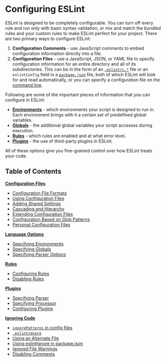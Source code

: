 # Configuring ESLint
ESLint is designed to be completely configurable. You can turn off every rule and run only with basic syntax validation, or mix and match the bundled rules and your custom rules to make ESLint perfect for your project. There are two primary ways to configure ESLint:

1. **Configuration Comments** - use JavaScript comments to embed configuration information directly into a file.
1. **Configuration Files** - use a JavaScript, JSON, or YAML file to specify configuration information for an entire directory and all of its subdirectories. This can be in the form of an [`.eslintrc.*`](./configuring-files#configuration-file-formats) file or an `eslintConfig` field in a [`package.json`](https://docs.npmjs.com/files/package.json) file, both of which ESLint will look for and read automatically, or you can specify a configuration file on the [command line](https://eslint.org/docs/user-guide/command-line-interface).

Following are some of the important pieces of information that you can configure in ESLint:

* [**Environments**](./language-options#specifying-environments) - which environments your script is designed to run in. Each environment brings with it a certain set of predefined global variables.
* [**Globals**](./language-options#specifying-globals) - the additional global variables your script accesses during execution.
* [**Rules**](rules.md) - which rules are enabled and at what error level.
* [**Plugins**](plugins.md) - the use of third-party plugins in ESLint.

All of these options give you fine-grained control over how ESLint treats your code.

## Table of Contents

[**Configuration Files**](configuration-files.md)
* [Configuration File Formats](./configuration-files#configuration-file-formats)
* [Using Configuration Files](./configuring-files#using-configuration-files)
* [Adding Shared Settings](./configuration-files#adding-shared-settings)
* [Cascading and Hierarchy](./configuration-files#cascading-and-hierarchy)
* [Extending Configuration Files](./configuring-files#extending-configuration-files)
* [Configuration Based on Glob Patterns](./configuration-files#configuration-based-on-glon-patterns)
* [Personal Configuration Files](./configuration-files#personal-configuration-files)

[**Language Options**](language-options.md)
* [Specifying Environments](./language-options#specifying-environments)
* [Specifying Globals](./language-options#specifying-globals)
* [Specifying Parser Options](./language-options#specifying-parser-options)

[**Rules**](rules.md)
* [Configuring Rules](./rules#configuring-rules)
* [Disabling Rules](./rules#disabling-rules)

[**Plugins**](plugins.md)
* [Specifying Parser](./plugins#specifying-parser)
* [Specifying Processor](./plugins#specifying-processor)
* [Configuring Plugins](./plugins#configuring-plugins)

[**Ignoring Code**](ignoring-code.md)
* [`ignorePatterns` in config files](./ignoring-code#ignorepatterns-in-config-files)
* [`.eslintignore`](./ignoring-code#eslintignore)
* [Using an Alternate File](./ignoring-code#using-an-alternate-file)
* [Using eslintIgnore in package.json](./ignoring-code#using-eslintignore-in-package.json)
* [Ignored File Warnings](./ignoring-code#ignored-file-warnings)
* [Disabling Comments](./ignoring-code#disabling-comments)
